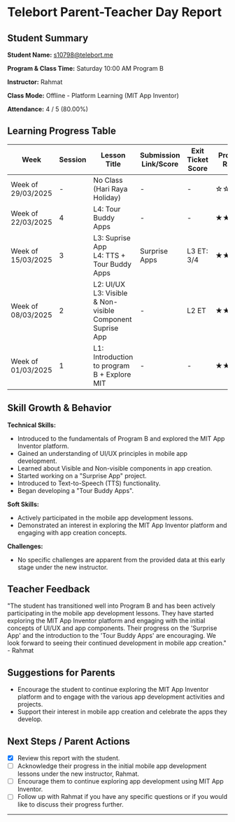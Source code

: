 # Telebort Parent-Teacher Day Report

## Student Summary

**Student Name:** s10798@telebort.me

**Program & Class Time:** Saturday 10:00 AM Program B

**Instructor:** Rahmat

**Class Mode:** Offline - Platform Learning (MIT App Inventor)

**Attendance:** 4 / 5 (80.00%)


## Learning Progress Table

| Week              | Session | Lesson Title                                                                 | Submission Link/Score | Exit Ticket Score   | Progress Rating |
|-------------------|---------|------------------------------------------------------------------------------|-----------------------|---------------------|-----------------|
| Week of 29/03/2025 | -       | No Class (Hari Raya Holiday)                                                 | -                     | -                   | ☆☆☆☆☆         |
| Week of 22/03/2025 | 4       | L4: Tour Buddy Apps                                                          | -                     | -                   | ★★★☆☆         |
| Week of 15/03/2025 | 3       | L3: Suprise App <br> L4: TTS + Tour Buddy Apps                              | Surprise Apps         | L3 ET: 3/4          | ★★★☆☆         |
| Week of 08/03/2025 | 2       | L2: UI/UX <br> L3: Visible & Non-visible Component <br> Suprise App         | -                     | L2 ET               | ★★★☆☆         |
| Week of 01/03/2025 | 1       | L1: Introduction to program B + Explore MIT                                | -                     | -                   | ★★★☆☆         |

## Skill Growth & Behavior

**Technical Skills:**
* Introduced to the fundamentals of Program B and explored the MIT App Inventor platform.
* Gained an understanding of UI/UX principles in mobile app development.
* Learned about Visible and Non-visible components in app creation.
* Started working on a "Surprise App" project.
* Introduced to Text-to-Speech (TTS) functionality.
* Began developing a "Tour Buddy Apps".

**Soft Skills:**
* Actively participated in the mobile app development lessons.
* Demonstrated an interest in exploring the MIT App Inventor platform and engaging with app creation concepts.

**Challenges:**
* No specific challenges are apparent from the provided data at this early stage under the new instructor.

## Teacher Feedback

"The student has transitioned well into Program B and has been actively participating in the mobile app development lessons. They have started exploring the MIT App Inventor platform and engaging with the initial concepts of UI/UX and app components. Their progress on the 'Surprise App' and the introduction to the 'Tour Buddy Apps' are encouraging. We look forward to seeing their continued development in mobile app creation." - Rahmat

## Suggestions for Parents

* Encourage the student to continue exploring the MIT App Inventor platform and to engage with the various app development activities and projects.
* Support their interest in mobile app creation and celebrate the apps they develop.

## Next Steps / Parent Actions

* [x] Review this report with the student.
* [ ] Acknowledge their progress in the initial mobile app development lessons under the new instructor, Rahmat.
* [ ] Encourage them to continue exploring app development using MIT App Inventor.
* [ ] Follow up with Rahmat if you have any specific questions or if you would like to discuss their progress further.

***